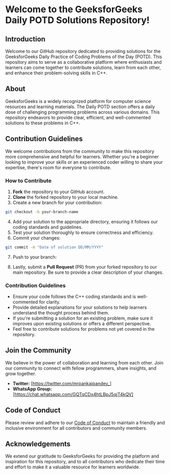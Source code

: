 # Welcome to the GeeksforGeeks Daily POTD Solutions Repository!

## Introduction

Welcome to our GitHub repository dedicated to providing solutions for the GeeksforGeeks Daily Practice of Coding Problems of the Day (POTD). This repository aims to serve as a collaborative platform where enthusiasts and learners can come together to contribute solutions, learn from each other, and enhance their problem-solving skills in C++.

## About

GeeksforGeeks is a widely recognized platform for computer science resources and learning materials. The Daily POTD section offers a daily dose of challenging programming problems across various domains. This repository endeavors to provide clear, efficient, and well-commented solutions to these problems in C++.

## Contribution Guidelines

We welcome contributions from the community to make this repository more comprehensive and helpful for learners. Whether you're a beginner looking to improve your skills or an experienced coder willing to share your expertise, there's room for everyone to contribute.

### How to Contribute

1. **Fork** the repository to your GitHub account.
2. **Clone** the forked repository to your local machine.
3. Create a new branch for your contribution:

```bash
git checkout -b your-branch-name
```
4. Add your solution to the appropriate directory, ensuring it follows our coding standards and guidelines.
5. Test your solution thoroughly to ensure correctness and efficiency.
6. Commit your changes:
```bash
git commit -m "Date of solution DD/MM/YYYY"
```
7. Push to your branch:

8. Lastly, submit a **Pull Request** (PR) from your forked repository to our main repository. Be sure to provide a clear description of your changes.

### Contribution Guidelines

- Ensure your code follows the C++ coding standards and is well-commented for clarity.
- Provide detailed explanations for your solutions to help learners understand the thought process behind them.
- If you're submitting a solution for an existing problem, make sure it improves upon existing solutions or offers a different perspective.
- Feel free to contribute solutions for problems not yet covered in the repository.

## Join the Community

We believe in the power of collaboration and learning from each other. Join our community to connect with fellow programmers, share insights, and grow together.

- **Twitter:** [https://twitter.com/mrpankajpandey_]
- **WhatsApp Group:** [https://chat.whatsapp.com/GQTqCDx4htLBpJ5qjT4kQV]

## Code of Conduct

Please review and adhere to our [Code of Conduct](README.md) to maintain a friendly and inclusive environment for all contributors and community members.

## Acknowledgements

We extend our gratitude to GeeksforGeeks for providing the platform and inspiration for this repository, and to all contributors who dedicate their time and effort to make it a valuable resource for learners worldwide.
